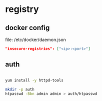 # registry

## docker config

file: /etc/docker/daemon.json

```json
"insecure-registries": ["<ip>:<port>"]

```

## auth

```bash

yum install -y httpd-tools

mkdir -p auth
htpasswd -Bbn admin admin > auth/htpasswd

```

